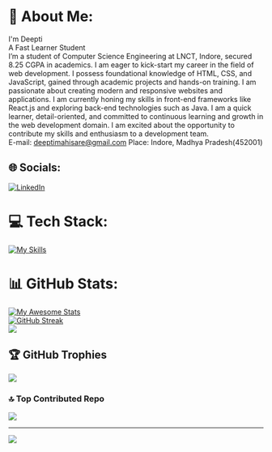 # 💫 About Me:
I'm Deepti<br>A Fast Learner Student<br>I’m a student of Computer Science Engineering at LNCT, Indore, secured 8.25 CGPA in academics. I am eager to kick-start my career in the field of web development. I possess foundational knowledge of HTML, CSS, and JavaScript, gained through academic projects and hands-on training. I am passionate about creating modern and responsive websites and applications. I am currently honing my skills in front-end frameworks like React.js and exploring back-end technologies such as Java. I am a quick learner, detail-oriented, and committed to continuous learning and growth in the web development domain. I am excited about the opportunity to contribute my skills and enthusiasm to a development team.<br>E-mail: deeptimahisare@gmail.com Place: Indore, Madhya Pradesh(452001)


## 🌐 Socials:
[![LinkedIn](https://img.shields.io/badge/LinkedIn-%230077B5.svg?logo=linkedin&logoColor=white)](https://linkedin.com/in/https://www.linkedin.com/in/deepti-mahisare) 

# 💻 Tech Stack:
[![My Skills](https://skillicons.dev/icons?i=css,html,java,react,spring,tailwind,mysql,postman,hibernate,vscode,vite,&perline=20)](https://skillicons.dev)
# 📊 GitHub Stats:
[![My Awesome Stats](https://awesome-github-stats.azurewebsites.net/user-stats/deeptimahisare1206?cardType=level-alternate&theme=dark&preferLogin=false)](https://git.io/awesome-stats-card)<br/>
[![GitHub Streak](https://github-readme-streak-stats.herokuapp.com?user=deeptimahisare1206&theme=neon)](https://git.io/streak-stats)<br/>
![](https://github-readme-stats.vercel.app/api/top-langs/?username=deeptimahisare1206&theme=neon&card_width=500&card_height=400&hide_border=false&include_all_commits=true&count_private=true&layout=compact)

## 🏆 GitHub Trophies
![](https://github-profile-trophy.vercel.app/?username=deeptimahisare1206&theme=darkhub&margin-w=15&margin-h=15&no-frame=false&no-bg=false&margin-w=4)

### 🔝 Top Contributed Repo
![](https://github-contributor-stats.vercel.app/api?username=deeptimahisare1206&card_width=600&limit=5&theme=neon&combine_all_yearly_contributions=true)

---
[![](https://visitcount.itsvg.in/api?id=deeptimahisare1206&icon=7&color=6)](https://visitcount.itsvg.in)

<!-- Proudly created with GPRM ( https://gprm.itsvg.in ) -->
